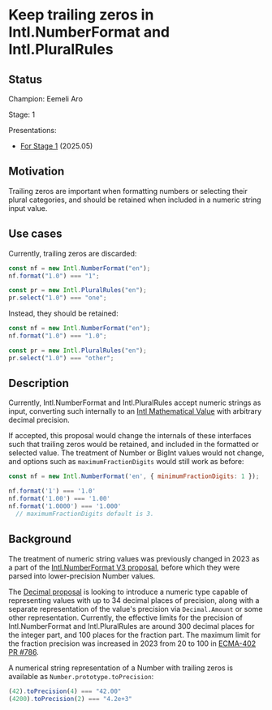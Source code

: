 # Keep trailing zeros in Intl.NumberFormat and Intl.PluralRules

## Status

Champion: Eemeli Aro

Stage: 1

Presentations:
- [For Stage 1](https://docs.google.com/presentation/d/1gunNRRXJNdDwqTHh-XjV3ueI8PFasRI9WcF4KfWvxE0/edit?usp=sharing) (2025.05)

## Motivation

Trailing zeros are important when formatting numbers or selecting their plural categories,
and should be retained when included in a numeric string input value.

## Use cases

Currently, trailing zeros are discarded:

```js
const nf = new Intl.NumberFormat("en");
nf.format("1.0") === "1";

const pr = new Intl.PluralRules("en");
pr.select("1.0") === "one";
```

Instead, they should be retained:

```js
const nf = new Intl.NumberFormat("en");
nf.format("1.0") === "1.0";

const pr = new Intl.PluralRules("en");
pr.select("1.0") === "other";
```

## Description

Currently, Intl.NumberFormat and Intl.PluralRules accept numeric strings as input,
converting such internally to an [Intl Mathematical Value](https://tc39.es/ecma402/#sec-tointlmathematicalvalue)
with arbitrary decimal precision.

If accepted, this proposal would change the internals of these interfaces
such that trailing zeros would be retained,
and included in the formatted or selected value.
The treatment of Number or BigInt values would not change,
and options such as `maximumFractionDigits` would still work as before:

```js
const nf = new Intl.NumberFormat('en', { minimumFractionDigits: 1 });

nf.format('1') === '1.0'
nf.format('1.00') === '1.00'
nf.format('1.0000') === '1.000'
  // maximumFractionDigits default is 3.
```

## Background

The treatment of numeric string values was previously changed in 2023 as a part of the
[Intl.NumberFormat V3 proposal](https://github.com/tc39/proposal-intl-numberformat-v3/?tab=readme-ov-file#interpret-strings-as-decimals-ecma-402-334),
before which they were parsed into lower-precision Number values.

The [Decimal proposal](https://github.com/tc39/proposal-decimal) is looking to introduce
a numeric type capable of representing values with up to 34 decimal places of precision,
along with a separate representation of the value's precision via `Decimal.Amount` or some other representation.
Currently, the effective limits for the precision of Intl.NumberFormat and Intl.PluralRules
are around 300 decimal places for the integer part, and 100 places for the fraction part.
The maximum limit for the fraction precision was increased in 2023 from 20 to 100 in [ECMA-402 PR #786](https://github.com/tc39/ecma402/pull/786).

A numerical string representation of a Number with trailing zeros is available as `Number.prototype.toPrecision`:
```js
(42).toPrecision(4) === "42.00"
(4200).toPrecision(2) === "4.2e+3"
```

<!--
## Implementations

### Polyfill/transpiler implementations

_A JavaScript implementation of the proposal, ideally packaged in a way that enables easy, realistic experimentation. See [implement.md](https://github.com/tc39/how-we-work/blob/master/implement.md) for details on creating useful prototype implementations._

You can try out an implementation of this proposal in the npm package [frobnicate](https://www.npmjs.com/package/frobnicate). Note, this package has semver major version 0 and is subject to change.

### Native implementations

_For Stage 3+ proposals, and occasionally earlier, it is helpful to link to the implementation status of full, end-to-end JavaScript engines. Filing these issues before Stage 3 is somewhat unnecessary, though, as it's not very actionable._

- [V8](link) (_Links to tracking issues in each JS engine_)
- [JSC](link)
- [SpiderMonkey](link)
- ...

## Q&A

_Frequently asked questions, or questions you think might be asked. Issues on the issue tracker or questions from past reviews can be a good source for these._

**Q**: Why is the proposal this way?

**A**: Because reasons!

**Q**: Why does this need to be built-in, instead of being implemented in JavaScript?

**A**: We could encourage people to continue doing this in user-space. However, that would significantly increase load time of web pages. Additionally, web browsers already have a built-in frobnicator which is higher quality.

**Q**: Is it really necessary to create such a high-level built-in construct, rather than using lower-level primitives?

**A**: Instead of providing a direct `frobnicate` method, we could expose more basic primitives to compose an md5 hash with rot13. However, rot13 was demonstrated to be insecure in 2012 (citation), so exposing it as a primitive could serve as a footgun.
-->
